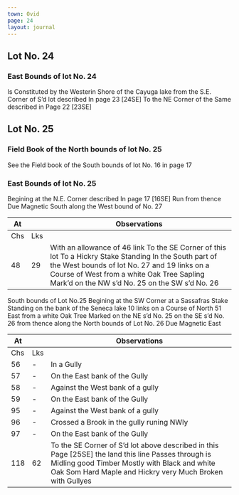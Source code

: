 ```yaml
---
town: Ovid
page: 24
layout: journal
---
```


## Lot No. 24

### East Bounds of lot No. 24

Is Constituted by the Westerin Shore of the Cayuga lake from the S.E. Corner of S’d lot described In page 23 [24SE] To the NE Corner of the Same described in Page 22 [23SE]

## Lot No. 25

### Field Book of the North bounds of lot No. 25

See the Field book of the South bounds of lot No. 16 in page 17

### East Bounds of lot No. 25

Begining at the N.E. Corner described In page 17 [16SE] Run from thence Due Magnetic South along the West bound of No. 27

| At |    | Observations |
| -- | -- | ------------ |
| Chs | Lks | |
| 48 | 29 | With an allowance of 46 link To the SE Corner of this lot To a Hickry Stake Standing In the South part of the West bounds of lot No. 27 and 19 links on a Course of West from a white Oak Tree  Sapling Mark’d on the NW s’d No. 25 on the SW s’d No. 26 |

South bounds of Lot No.25
Begining at the SW Corner at a Sassafras Stake Standing on the bank of the Seneca lake 10 links on a Course of North 51 East from a white Oak Tree Marked on the NE s’d  No. 25 on the SE s’d No. 26 from thence along the North bounds of Lot No. 26 Due Magnetic East

| At |    | Observations |
| -- | -- | ------------ |
| Chs | Lks | |
| 56 | - | In a Gully |
| 57 | - | On the East bank of the Gully |
| 58 | - | Against the West bank of a gully |
| 59 | - | On the East bank of the Gully |
| 95 | - | Against the West bank of a gully |
| 96 | - | Crossed a Brook in the gully runing NWly |
| 97 | - | On the East bank of the Gully |
| 118 | 62 | To the SE Corner of S’d lot above described in this Page [25SE] the land this line Passes through is Midling good Timber Mostly with Black and white Oak Som Hard Maple and Hickry very Much Broken with Gullyes |
